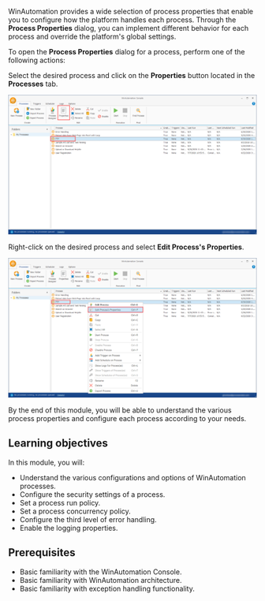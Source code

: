 WinAutomation provides a wide selection of process properties that enable you to configure how the platform handles each process. Through the **Process Properties** dialog, you can implement different behavior for each process and override the platform's global settings. 

To open the **Process Properties** dialog for a process, perform one of the following actions:

Select the desired process and click on the **Properties** button located in the **Processes** tab. 

![The Propeties button in the Console.](..\media\process-properties-button-console.png)

Right-click on the desired process and select **Edit Process's Properties**.

![The Edit Process Properties option in the right-click Process menu.](..\media\process-properties-option-console.png)

By the end of this module, you will be able to understand the various process properties and configure each process according to your needs. 

## Learning objectives

In this module, you will: 

- Understand the various configurations and options of WinAutomation processes.
- Configure the security settings of a process.
- Set a process run policy.
- Set a process concurrency policy.
- Configure the third level of error handling.
- Enable the logging properties.

## Prerequisites 

- Basic familiarity with the WinAutomation Console.
- Basic familiarity with WinAutomation architecture.
- Basic familiarity with exception handling functionality.